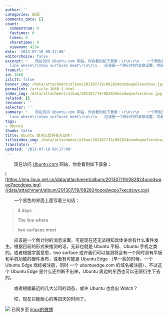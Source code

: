 ```yaml
---
author: ''
categories: 新闻
comments_data: []
count:
  commentnum: 0
  favtimes: 0
  likes: 0
  sharetimes: 0
  viewnum: 4234
date: '2013-07-19 09:17:00'
editorchoice: false
excerpt: "　　现在访问 Ubuntu.com 网站，你会看到如下景象：\r\n\r\n　　一个黑色的界面上面写着三句话：\r\n\r\n4 days\r\nThe
  line where\r\ntwo surfaces meet\r\n\r\n　　应该是一个倒计时的消息设置，可是现在还无法得知具体讲会有什么事件发生  ..."
fromurl: ''
id: 1660
islctt: false
banner_img: /data/attachment/album/201307/19/082824ooodwqoo7xecdcwx.jpg
permalink: /article-1660-1.html
index_img: /data/attachment/album/201307/19/082824ooodwqoo7xecdcwx.jpg
related: []
reviewer: ''
selector: ''
summary: "　　现在访问 Ubuntu.com 网站，你会看到如下景象：\r\n\r\n　　一个黑色的界面上面写着三句话：\r\n\r\n4 days\r\nThe
  line where\r\ntwo surfaces meet\r\n\r\n　　应该是一个倒计时的消息设置，可是现在还无法得知具体讲会有什么事件发生  ..."
tags:
- Ubuntu
thumb: false
title: Ubuntu 四天以后将有大动作！
titleindex_img: /data/attachment/album/201307/19/082824ooodwqoo7xecdcwx.jpg
translator: ''
updated: '2013-07-19 09:17:00'
---
```


　　现在访问 [Ubuntu.com](http://www.ubuntu.com/) 网站，你会看到如下景象：


![https://img.linux.net.cn/data/attachment/album/201307/19/082824ooodwqoo7xecdcwx.jpg](/data/attachment/album/201307/19/082824ooodwqoo7xecdcwx.jpg)


　　一个黑色的界面上面写着三句话：



> 
> 4 days
> 
> 
> The line where
> 
> 
> two surfaces meet
> 
> 
> 


　　应该是一个倒计时的消息设置，可是现在还无法得知具体讲会有什么事件发生。根据目前的形式来推测的话，无非也就是 Ubuntu 平板、Ubuntu 手机之类的。或者根据字面意思，two surface 或许我们可以揣测将会有一个同时具有平板和手机功能的硬件发布，或者有可能是 Ubuntu Edge （早一些的时候，一个 Ubuntu Edge 商标被注册，同时 一个 ubuntuedge.com 的域名被注册），不过这个 Ubuntu Edge 是什么还判断不出来，Ubuntu 周边的东西也可以无限衍生下去的。


　　或者根据最近的几大公司的动态，或许 Ubuntu 也会出 Watch ?


　　哎，现在只能耐心的等四天的时间了。


![](https://img.linux.net.cn/xwb/images/bgimg/icon_logo.png) 已同步至 [linux的微博](http://weibo.com/1772191555/A0IktrjRC)
